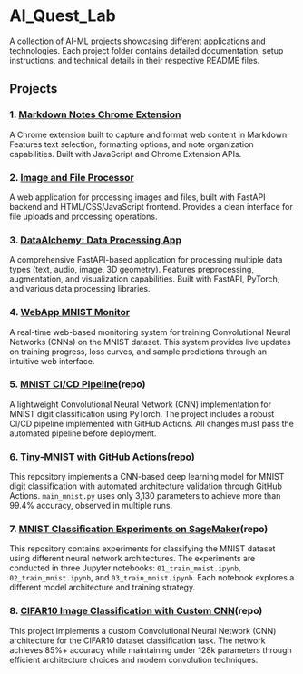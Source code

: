 # AI_Quest_Lab

A collection of AI-ML projects showcasing different applications and technologies.
Each project folder contains detailed documentation, setup instructions, and technical details in their respective README files.

## Projects

### 1. [Markdown Notes Chrome Extension](session_01_chrome_extension/README.md)
A Chrome extension built to capture and format web content in Markdown. Features text selection, formatting options, and note organization capabilities. Built with JavaScript and Chrome Extension APIs.

### 2. [Image and File Processor](session_02_web_FastAPI_app/README.md)
A web application for processing images and files, built with FastAPI backend and HTML/CSS/JavaScript frontend. Provides a clean interface for file uploads and processing operations.

### 3. [DataAlchemy: Data Processing App](session_03_ML_data_processing_app/README.md)
A comprehensive FastAPI-based application for processing multiple data types (text, audio, image, 3D geometry). Features preprocessing, augmentation, and visualization capabilities. Built with FastAPI, PyTorch, and various data processing libraries.

### 4. [WebApp MNIST Monitor](session_04_web_app_mnist_monitor/README.md)
A real-time web-based monitoring system for training Convolutional Neural Networks (CNNs) on the MNIST dataset. This system provides live updates on training progress, loss curves, and sample predictions through an intuitive web interface.

### 5. [MNIST CI/CD Pipeline](https://github.com/dhairyag/MINIST_CICD)(repo)
A lightweight Convolutional Neural Network (CNN) implementation for MNIST digit classification using PyTorch.
The project includes a robust CI/CD pipeline implemented with GitHub Actions. All changes must pass the automated pipeline before deployment. 

### 6. [Tiny-MNIST with GitHub Actions](https://github.com/dhairyag/tiny_MNIST)(repo)
This repository implements a CNN-based deep learning model for MNIST digit classification with automated architecture validation through GitHub Actions.
`main_mnist.py` uses only 3,130 parameters to achieve more than 99.4% accuracy, observed in multiple runs.

### 7. [MNIST Classification Experiments on SageMaker](https://github.com/dhairyag/multi_models_MNIST)(repo)
This repository contains experiments for classifying the MNIST dataset using different neural network architectures. The experiments are conducted in three Jupyter notebooks: `01_train_mnist.ipynb`, `02_train_mnist.ipynb`, and `03_train_mnist.ipynb`. Each notebook explores a different model architecture and training strategy.

### 8. [CIFAR10 Image Classification with Custom CNN](https://github.com/dhairyag/4blocks_CIFAR10)(repo)
This project implements a custom Convolutional Neural Network (CNN) architecture for the CIFAR10 dataset classification task. The network achieves 85%+ accuracy while maintaining under 128k parameters through efficient architecture choices and modern convolution techniques.

